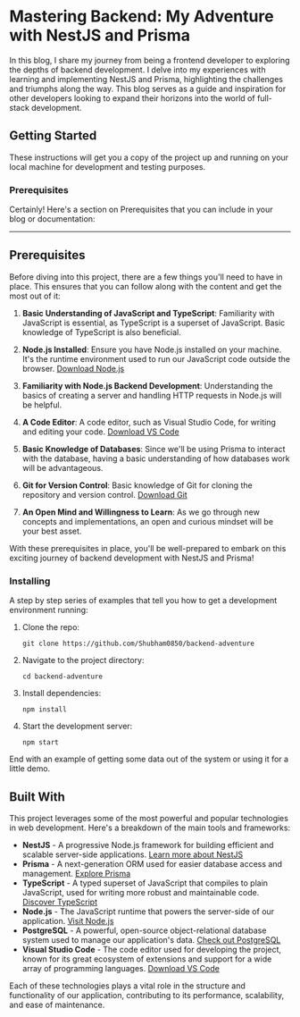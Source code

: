 # Mastering Backend: My Adventure with NestJS and Prisma

In this blog, I share my journey from being a frontend developer to exploring the depths of backend development. I delve into my experiences with learning and implementing NestJS and Prisma, highlighting the challenges and triumphs along the way. This blog serves as a guide and inspiration for other developers looking to expand their horizons into the world of full-stack development.

## Getting Started

These instructions will get you a copy of the project up and running on your local machine for development and testing purposes.

### Prerequisites

Certainly! Here's a section on Prerequisites that you can include in your blog or documentation:

---

## Prerequisites

Before diving into this project, there are a few things you'll need to have in place. This ensures that you can follow along with the content and get the most out of it:

1. **Basic Understanding of JavaScript and TypeScript**: Familiarity with JavaScript is essential, as TypeScript is a superset of JavaScript. Basic knowledge of TypeScript is also beneficial.

2. **Node.js Installed**: Ensure you have Node.js installed on your machine. It's the runtime environment used to run our JavaScript code outside the browser. [Download Node.js](https://nodejs.org/)

3. **Familiarity with Node.js Backend Development**: Understanding the basics of creating a server and handling HTTP requests in Node.js will be helpful.

4. **A Code Editor**: A code editor, such as Visual Studio Code, for writing and editing your code. [Download VS Code](https://code.visualstudio.com/)

5. **Basic Knowledge of Databases**: Since we'll be using Prisma to interact with the database, having a basic understanding of how databases work will be advantageous.

6. **Git for Version Control**: Basic knowledge of Git for cloning the repository and version control. [Download Git](https://git-scm.com/downloads)

7. **An Open Mind and Willingness to Learn**: As we go through new concepts and implementations, an open and curious mindset will be your best asset.

With these prerequisites in place, you'll be well-prepared to embark on this exciting journey of backend development with NestJS and Prisma!

### Installing

A step by step series of examples that tell you how to get a development environment running:

1. Clone the repo:
   ```
   git clone https://github.com/Shubham0850/backend-adventure
   ```
2. Navigate to the project directory:
   ```
   cd backend-adventure
   ```
3. Install dependencies:
   ```
   npm install
   ```
4. Start the development server:
   ```
   npm start
   ```

End with an example of getting some data out of the system or using it for a little demo.

## Built With

This project leverages some of the most powerful and popular technologies in web development. Here's a breakdown of the main tools and frameworks:

- **NestJS** - A progressive Node.js framework for building efficient and scalable server-side applications. [Learn more about NestJS](https://nestjs.com/)
- **Prisma** - A next-generation ORM used for easier database access and management. [Explore Prisma](https://www.prisma.io/)
- **TypeScript** - A typed superset of JavaScript that compiles to plain JavaScript, used for writing more robust and maintainable code. [Discover TypeScript](https://www.typescriptlang.org/)
- **Node.js** - The JavaScript runtime that powers the server-side of our application. [Visit Node.js](https://nodejs.org/)
- **PostgreSQL** - A powerful, open-source object-relational database system used to manage our application's data. [Check out PostgreSQL](https://www.postgresql.org/)
- **Visual Studio Code** - The code editor used for developing the project, known for its great ecosystem of extensions and support for a wide array of programming languages. [Download VS Code](https://code.visualstudio.com/)

Each of these technologies plays a vital role in the structure and functionality of our application, contributing to its performance, scalability, and ease of maintenance.
